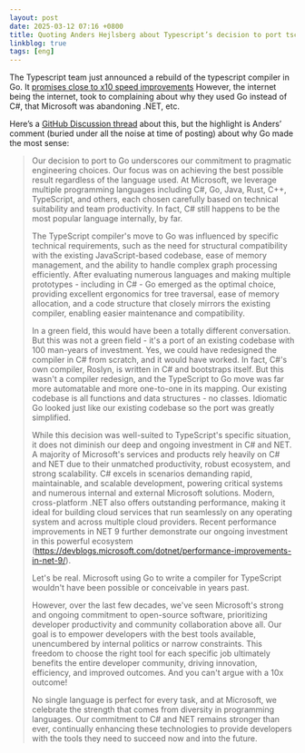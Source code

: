 ```yaml
---
layout: post
date: 2025-03-12 07:16 +0800
title: Quoting Anders Hejlsberg about Typescript’s decision to port tsc to Go
linkblog: true
tags: [eng]
---
```

The Typescript team just announced a rebuild of the typescript compiler in Go. It [promises close to x10 speed improvements](https://devblogs.microsoft.com/typescript/typescript-native-port/) However, the internet being the internet, took to complaining about why they used Go instead of C#, that Microsoft was abandoning .NET, etc. 

Here’s a [GitHub Discussion thread](https://github.com/microsoft/typescript-go/discussions/411#discussioncomment-12466988) about this, but the highlight is Anders’ comment (buried under all the noise at time of posting) about why Go made the most sense:

> Our decision to port to Go underscores our commitment to pragmatic engineering choices. Our focus was on achieving the best possible result regardless of the language used. At Microsoft, we leverage multiple programming languages including C#, Go, Java, Rust, C++, TypeScript, and others, each chosen carefully based on technical suitability and team productivity. In fact, C# still happens to be the most popular language internally, by far.
> 
> The TypeScript compiler's move to Go was influenced by specific technical requirements, such as the need for structural compatibility with the existing JavaScript-based codebase, ease of memory management, and the ability to handle complex graph processing efficiently. After evaluating numerous languages and making multiple prototypes - including in C# - Go emerged as the optimal choice, providing excellent ergonomics for tree traversal, ease of memory allocation, and a code structure that closely mirrors the existing compiler, enabling easier maintenance and compatibility.
> 
> In a green field, this would have been a totally different conversation. But this was not a green field - it's a port of an existing codebase with 100 man-years of investment. Yes, we could have redesigned the compiler in C# from scratch, and it would have worked. In fact, C#'s own compiler, Roslyn, is written in C# and bootstraps itself. But this wasn't a compiler redesign, and the TypeScript to Go move was far more automatable and more one-to-one in its mapping. Our existing codebase is all functions and data structures - no classes. Idiomatic Go looked just like our existing codebase so the port was greatly simplified.
> 
> While this decision was well-suited to TypeScript's specific situation, it does not diminish our deep and ongoing investment in C# and NET. A majority of Microsoft's services and products rely heavily on C# and NET due to their unmatched productivity, robust ecosystem, and strong scalability. C# excels in scenarios demanding rapid, maintainable, and scalable development, powering critical systems and numerous internal and external Microsoft solutions. Modern, cross-platform .NET also offers outstanding performance, making it ideal for building cloud services that run seamlessly on any operating system and across multiple cloud providers. Recent performance improvements in NET 9 further demonstrate our ongoing investment in this powerful ecosystem (https://devblogs.microsoft.com/dotnet/performance-improvements-in-net-9/).
> 
> Let's be real. Microsoft using Go to write a compiler for TypeScript wouldn't have been possible or conceivable in years past.
> 
> However, over the last few decades, we've seen Microsoft's strong and ongoing commitment to open-source software, prioritizing developer productivity and community collaboration above all. Our goal is to empower developers with the best tools available, unencumbered by internal politics or narrow constraints. This freedom to choose the right tool for each specific job ultimately benefits the entire developer community, driving innovation, efficiency, and improved outcomes. And you can't argue with a 10x outcome!
> 
> No single language is perfect for every task, and at Microsoft, we celebrate the strength that comes from diversity in programming languages. Our commitment to C# and NET remains stronger than ever, continually enhancing these technologies to provide developers with the tools they need to succeed now and into the future.